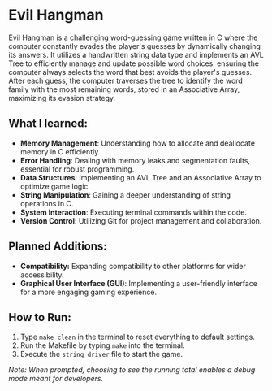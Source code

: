 # Evil Hangman
Evil Hangman is a challenging word-guessing game written in C where the computer constantly evades the player's guesses by dynamically changing its answers.
It utilizes a handwritten string data type and implements an AVL Tree to efficiently manage and update possible word choices, ensuring the computer always selects the word that best avoids the player's guesses.
After each guess, the computer traverses the tree to identify the word family with the most remaining words, stored in an Associative Array, maximizing its evasion strategy.

  ## What I learned:
  - **Memory Management**: Understanding how to allocate and deallocate memory in C efficiently.
  - **Error Handling**: Dealing with memory leaks and segmentation faults, essential for robust programming.
  - **Data Structures**: Implementing an AVL Tree and an Associative Array to optimize game logic.
  - **String Manipulation**: Gaining a deeper understanding of string operations in C.
  - **System Interaction**: Executing terminal commands within the code.
  - **Version Control**: Utilizing Git for project management and collaboration.


  ## Planned Additions:
  - **Compatibility:** Expanding compatibility to other platforms for wider accessibility.
  - **Graphical User Interface (GUI)**: Implementing a user-friendly interface for a more engaging gaming experience.

  ## How to Run:

  1. Type `make clean` in the terminal to reset everything to default settings.
  2. Run the Makefile by typing `make` into the terminal.
  3. Execute the `string_driver` file to start the game.


*Note: When prompted, choosing to see the running total enables a debug mode meant for developers.*
